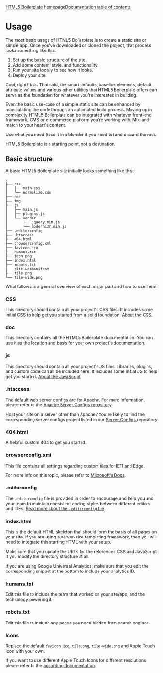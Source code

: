 [HTML5 Boilerplate homepage](https://html5boilerplate.com/)[Documentation table of contents](TOC.md)

# Usage
The most basic usage of HTML5 Boilerplate is to create a static site or simple app. Once you've downloaded or cloned the project, that process looks something like this:

1. Set up the basic structure of the site.
2. Add some content, style, and functionality.
3. Run your site locally to see how it looks.
4. Deploy your site.

Cool, right? _It is_. That said, the smart defaults, baseline elements, default attribute values and various other utilities that HTML5 Boilerplate offers can serve as the foundation for whatever you're interested in building.

Even the basic use-case of a simple static site can be enhanced by manipulating the code through an automated build process. Moving up in complexity HTML5 Boilerplate can be integrated with whatever front-end framework, CMS or e-commerce platform you're working with. Mix-and-match to your heart's content.

Use what you need (toss it in a blender if you need to) and discard the rest.

HTML5 Boilerplate is a starting point, not a destination.

## Basic structure
A basic HTML5 Boilerplate site initially looks something like this:

```
.
├── css
│   ├── main.css
│   └── normalize.css
├── doc
├── img
├── js
│   ├── main.js
│   ├── plugins.js
│   └── vendor
│       ├── jquery.min.js
│       └── modernizr.min.js
├── .editorconfig
├── .htaccess
├── 404.html
├── browserconfig.xml
├── favicon.ico
├── humans.txt
├── icon.png
├── index.html
├── robots.txt
├── site.webmanifest
├── tile.png
└── tile-wide.png
```

What follows is a general overview of each major part and how to use them.

### CSS
This directory should contain all your project's CSS files. It includes some initial CSS to help get you started from a solid foundation. [About the CSS](css.md).

### doc
This directory contains all the HTML5 Boilerplate documentation. You can use it as the location and basis for your own project's documentation.

### js
This directory should contain all your project's JS files. Libraries, plugins, and custom code can all be included here. It includes some initial JS to help get you started. [About the JavaScript](js.md).

### .htaccess
The default web server configs are for Apache. For more information, please refer to the [Apache Server Configs repository](https://github.com/h5bp/server-configs-apache).

Host your site on a server other than Apache? You're likely to find the
corresponding server configs project listed in our [Server Configs
](https://github.com/h5bp/server-configs/blob/master/README.md) repository.

### 404.html
A helpful custom 404 to get you started.

### browserconfig.xml
This file contains all settings regarding custom tiles for IE11 and Edge.

For more info on this topic, please refer to
[Microsoft's Docs](https://docs.microsoft.com/en-us/previous-versions/windows/internet-explorer/ie-developer/platform-apis/dn320426(v=vs.85)).

### .editorconfig
The `.editorconfig` file is provided in order to encourage and help you and your team to maintain consistent coding styles between different
editors and IDEs. [Read more about the `.editorconfig` file](misc.md#editorconfig).

### index.html
This is the default HTML skeleton that should form the basis of all pages on your site. If you are using a server-side templating framework, then you will need to integrate this starting HTML with your setup.

Make sure that you update the URLs for the referenced CSS and JavaScript if you modify the directory structure at all.

If you are using Google Universal Analytics, make sure that you edit the
corresponding snippet at the bottom to include your analytics ID.

### humans.txt
Edit this file to include the team that worked on your site/app, and the
technology powering it.

### robots.txt
Edit this file to include any pages you need hidden from search engines.

### Icons
Replace the default `favicon.ico`, `tile.png`, `tile-wide.png` and Apple
Touch Icon with your own.

If you want to use different Apple Touch Icons for different resolutions please refer to the [according documentation](extend.md#apple-touch-icons).
